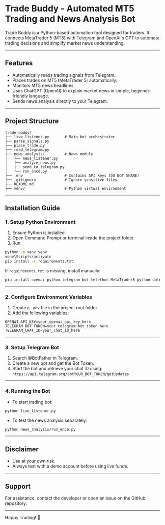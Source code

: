 # Trade Buddy - Automated MT5 Trading and News Analysis Bot

Trade Buddy is a Python-based automation tool designed for traders. It connects MetaTrader 5 (MT5) with Telegram and OpenAI's GPT to automate trading decisions and simplify market news understanding.

---

## Features

- Automatically reads trading signals from Telegram.
- Places trades on MT5 (MetaTrader 5) automatically.
- Monitors MT5 news headlines.
- Uses ChatGPT (OpenAI) to explain market news in simple, beginner-friendly language.
- Sends news analysis directly to your Telegram.

---

## Project Structure

```
trade-buddy/
├── live_listener.py       # Main bot orchestrator
├── parse_signals.py
├── place_trade.py
├── read_telegram.py
├── news_analysis/         # News module
│   ├── news_listener.py
│   ├── analyze_news.py
│   ├── send_to_telegram.py
│   └── run_once.py
├── .env                   # Contains API keys (DO NOT SHARE)
├── .gitignore             # Ignore sensitive files
├── README.md
├── venv/                  # Python virtual environment
```

---

## Installation Guide

### 1. Setup Python Environment

1. Ensure Python is installed.
2. Open Command Prompt or terminal inside the project folder.
3. Run:

```bash
python -m venv venv
venv\Scripts\activate
pip install -r requirements.txt
```

If `requirements.txt` is missing, install manually:

```bash
pip install openai python-telegram-bot telethon MetaTrader5 python-dotenv
```

---

### 2. Configure Environment Variables

1. Create a `.env` file in the project root folder.
2. Add the following variables:

```env
OPENAI_API_KEY=your_openai_api_key_here
TELEGRAM_BOT_TOKEN=your_telegram_bot_token_here
TELEGRAM_CHAT_ID=your_chat_id_here
```

---

### 3. Setup Telegram Bot

1. Search @BotFather in Telegram.
2. Create a new bot and get the Bot Token.
3. Start the bot and retrieve your chat ID using: `https://api.telegram.org/botYOUR_BOT_TOKEN/getUpdates`

---

### 4. Running the Bot

- To start trading bot:

```bash
python live_listener.py
```

- To test the news analysis separately:

```bash
python news_analysis/run_once.py
```

---

## Disclaimer

- Use at your own risk.
- Always test with a demo account before using live funds.

---

## Support

For assistance, contact the developer or open an issue on the GitHub repository.

---

Happy Trading! 🚀

